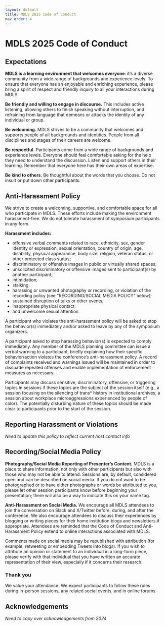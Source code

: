 ```yaml
---
layout: default
title: MDLS 2025 Code of Conduct
nav_order: 4
---
```

# MDLS 2025 Code of Conduct
## Expectations
**MDLS is a learning environment that welcomes everyone**: it’s a diverse community from a wide range of backgrounds and experience levels. To ensure that everyone has an enjoyable and enriching experience, please bring a spirit of respect and friendly inquiry to all your interactions during MDLS.

**Be friendly and willing to engage in discourse.** This includes active listening, allowing others to finish speaking without interruption, and refraining from language that demeans or attacks the identity of any individual or group.

**Be welcoming.** MDLS strives to be a community that welcomes and supports people of all backgrounds and identities. People from all disciplines and stages of their careers are welcome.

**Be respectful.** Participants come from a wide range of backgrounds and experience levels. Everyone should feel comfortable asking for the help they need to understand the discussion. Listen and support others in their learning. Remember that everyone here has their own areas of expertise.

**Be kind to others.** Be thoughtful about the words that you choose. Do not insult or put down other participants.

## Anti-Harassment Policy
We strive to create a welcoming, supportive, and comfortable space for all who participate in MDLS. These efforts include making the environment harassment-free. We do not tolerate harassment of symposium participants in any form.

**Harassment includes:**

- offensive verbal comments related to race, ethnicity, sex, gender identity or expression, sexual orientation, country of origin, age, disability, physical appearance, body size, religion, veteran status, or other protected class status; 
- discriminatory or offensive images in public or virtually shared spaces;
- unsolicited discriminatory or offensive images sent to participant(s) by another participant;  
- intimidation; 
- stalking; 
- harassing or unwanted photography or recording, or violation of the recording policy (see “RECORDING/SOCIAL MEDIA POLICY” below); 
- sustained disruption of talks or other events; 
- inappropriate physical contact;
- and unwelcome sexual attention.

A participant who violates the anti-harassment policy will be asked to stop the behavior(s) immediately and/or asked to leave by any of the symposium organizers.

A participant asked to stop harassing behavior(s) is expected to comply immediately. Any member of the MDLS planning committee can issue a verbal warning to a participant, briefly explaining how their specific behavior/action violates the conference’s anti-harassment policy. A record of complaints received and warnings issued will be maintained in order to dissuade repeated offenses and enable implementation of enforcement measures as necessary.

Participants may discuss sensitive, discriminatory, offensive, or triggering topics in sessions if these topics are the subject of the session itself (e.g., a session focusing on the silencing of trans* history in institutional archives; a session about workplace microaggressions experienced by people of color). The potentially disturbing nature of these topics should be made clear to participants prior to the start of the session.

## Reporting Harassment or Violations
*Need to update this policy to reflect current host contact info*

## Recording/Social Media Policy
**Photography/Social Media Reporting of Presenter’s Content.** MDLS is a place to share information, not only with other participants but also with those who may not be able to attend. Sessions are, by default, considered open and can be described on social media. If you do not want to be photographed or to have either photographs or words be attributed to you, please let other session participants know before beginning your presentation; there will also be a way to indicate this on your name tag.

**Anti-Harassment on Social Media.** We encourage all MDLS attendees to join the conversation on Slack and X/Twitter before, during, and after the conference. We also encourage attendees to discuss their experiences by blogging or writing pieces for their home institution blogs and newsletters if appropriate. Attendees are reminded that the Code of Conduct and Anti-Harassment Policy extend to online interactions associated with MDLS.

Comments made on social media may be republished with attribution (for example, retweeting or embedding Tweets into blogs). If you wish to attribute an opinion or statement to an individual in a long-form piece, please verify with that individual that you have written an accurate representation of their view, especially if it concerns their research.

### Thank you
We value your attendance. We expect participants to follow these rules during in-person sessions, any related social events, and in online forums.

## Acknowledgements
*Need to copy over acknowledgements from 2024*